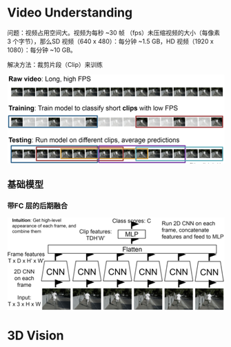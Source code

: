 # Video Understanding

问题：视频占用空间大。视频为每秒 ~30 帧 （fps）未压缩视频的大小（每像素 3 个字节），那么SD 视频（640 x 480）：每分钟 ~1.5 GB，HD 视频（1920 x 1080）：每分钟 ~10 GB。

解决方法：裁剪片段（Clip）来训练

![](./img/toc.png)

## 基础模型

### 带FC 层的后期融合

![](./img/lffc.png)

# 3D Vision
